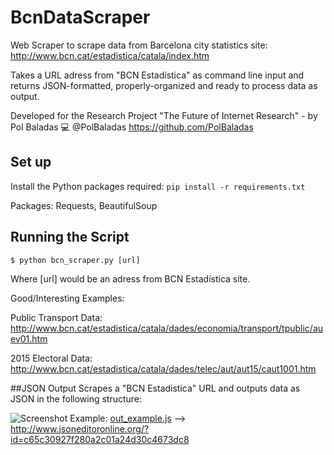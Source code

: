 # BcnDataScraper
Web Scraper to scrape data from Barcelona city statistics site: http://www.bcn.cat/estadistica/catala/index.htm 

Takes a URL adress from "BCN Estadística" as command line input and returns JSON-formatted, properly-organized and ready to process data as output.

Developed for the Research Project "The Future of Internet Research" - by Pol Baladas 💻
@PolBaladas <https://github.com/PolBaladas>

## Set up
Install the Python packages required:
``` pip install -r requirements.txt ```

Packages: Requests, BeautifulSoup

## Running the Script
```$ python bcn_scraper.py [url] ```

Where [url] would be an adress from BCN Estadística site.

Good/Interesting Examples:

Public Transport Data: <http://www.bcn.cat/estadistica/catala/dades/economia/transport/tpublic/auev01.htm>

2015 Electoral Data: <http://www.bcn.cat/estadistica/catala/dades/telec/aut/aut15/caut1001.htm>



##JSON Output
Scrapes a "BCN Estadistica" URL and outputs data as JSON in the following structure: 

![Screenshot](https://cloud.githubusercontent.com/assets/3987198/18607894/5d23f4dc-7cda-11e6-92db-0d6b4ba6e681.png)
Example: [out_example.js]() --> <http://www.jsoneditoronline.org/?id=c65c30927f280a2c01a24d30c4673dc8>